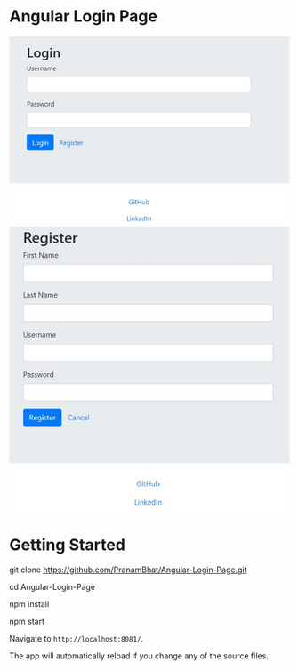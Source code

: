 # Angular Login Page

<img src="/screenshots/Login-Page.JPG" />

<img src="/screenshots/Registration-Page.JPG" />

# Getting Started


git clone https://github.com/PranamBhat/Angular-Login-Page.git

cd Angular-Login-Page

npm install

npm start 

Navigate to `http://localhost:8081/`. 

The app will automatically reload if you change any of the source files.

